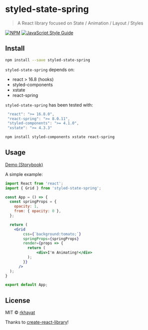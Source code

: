 # styled-state-spring

> A React library focused on State / Animation / Layout / Styles


[![NPM](https://img.shields.io/npm/v/styled-state-spring.svg)](https://www.npmjs.com/package/styled-state-spring) [![JavaScript Style Guide](https://img.shields.io/badge/code_style-standard-brightgreen.svg)](https://standardjs.com)

## Install

```bash
npm install --save styled-state-spring
```

`styled-state-spring` depends on:

  - react > 16.8 (hooks)
  - styled-components
  - xstate
  - react-spring

`styled-state-spring` has been tested with:

```js
 "react": ">= 16.8.0",
 "react-spring": ">= 8.0.11",
 "styled-components": ">= 4.1.0",
 "xstate": ">= 4.3.3"
```

```bash
npm install styled-components xstate react-spring
```

## Usage
[Demo (Storybook)]((http://localhost:63471/?path=/story/welcome--introduction))


 A simple example:

```jsx
import React from 'react';
import { Grid } from 'styled-state-spring';

const App = () => {
  const springProps = {
    opacity: 1,
    from: { opacity: 0 },
  };

  return (
    <Grid
        css={`background:tomato;`}
        springProps={springProps}
        render={props => {
          return (
              <div>I'm Animating!</div>
          );
        }}
      />
  );
}

export default App;
```

## License

MIT © [rkhayat](https://github.com/rkhayat)


Thanks to [create-react-library](https://www.npmjs.com/package/create-react-library)!